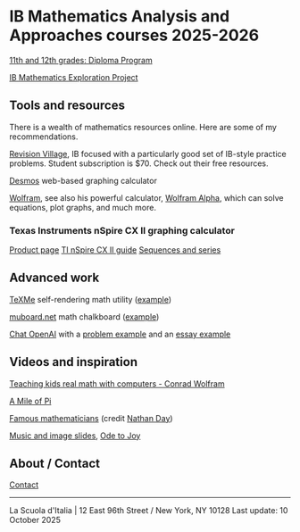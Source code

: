 
# IB Mathematics Analysis and Approaches courses 2025-2026

[11th and 12th grades: Diploma Program](https://math.huson.com/course-files/ib)

[IB Mathematics Exploration Project](ib/project.md)

## Tools and resources

There is a wealth of mathematics resources online. Here are some of my recommendations.

[Revision Village](https://www.revisionvillage.com/ib-math/analysis-and-approaches-sl/), IB focused with a particularly good set of IB-style practice problems. Student subscription is $70. Check out their free resources.

<!-- [DeltaMath](https://www.deltamath.com) Set up your account using your real name.

[Khan Academy](https://www.khanacademy.org/sat),
[Geogebra](https://www.geogebra.org/geometry),
[Graspable Math](https://graspablemath.com/canvas) -->

[Desmos](https://www.desmos.com/calculator) web-based graphing calculator

[Wolfram](https://mathworld.wolfram.com/topics/Geometry.html), see also his powerful calculator, [Wolfram Alpha](https://www.wolframalpha.com/), which can solve equations, plot graphs, and much more.

### Texas Instruments nSpire CX II graphing calculator

[Product page](https://education.ti.com/en/products/calculators/graphing-calculators/ti-nspire-cx-ii-cx-ii-cas)
[TI nSpire CX II guide](https://education.ti.com/en/guidebook/details/en/CA40CF5D329C4EC9A6D80A416CCD78E0/TI-NspireCXReferenceGuide)
[Sequences and series](https://scientia-education.com/manuals_tinspire/HTML/html_files/arithmetic_sequences.html)

## Advanced work


[TeXMe](https://github.com/susam/texme) self-rendering math utility ([example](texme_example.html))

[muboard.net](https://muboard.net/) math chalkboard ([example](muboard_example.html))

[Chat OpenAI](https://chat.openai.com/chat) with a
[problem example](AI-SAT-slope-problem.md) and an
[essay example](images/ChatAI-reflective-essay.png)

## Videos and inspiration

[Teaching kids real math with computers - Conrad Wolfram](https://www.ted.com/talks/conrad_wolfram_teaching_kids_real_math_with_computers)

[A Mile of Pi](https://www.youtube.com/watch?v=0r3cEKZiLmg)

[Famous mathematicians](MathematiciansoftheWorld_NathanDay.pdf)
(credit [Nathan Day](https://mrdaymaths.com/blog/category/displays/))

[Music and image slides](music-images), [Ode to Joy](https://twitter.com/i/status/1581055777896161280)

## About / Contact

[Contact](Contact)

-------
La Scuola d'Italia | 12 East 96th Street / New York, NY 10128
Last update: 10 October 2025
